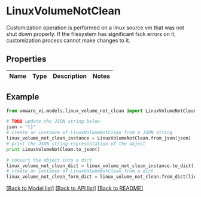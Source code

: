 # LinuxVolumeNotClean

Customization operation is performed on a linux source vm that was not shut down properly.  If the filesystem has significant fsck errors on it, customization process cannot make changes to it. 

## Properties
Name | Type | Description | Notes
------------ | ------------- | ------------- | -------------

## Example

```python
from vmware_vi.models.linux_volume_not_clean import LinuxVolumeNotClean

# TODO update the JSON string below
json = "{}"
# create an instance of LinuxVolumeNotClean from a JSON string
linux_volume_not_clean_instance = LinuxVolumeNotClean.from_json(json)
# print the JSON string representation of the object
print LinuxVolumeNotClean.to_json()

# convert the object into a dict
linux_volume_not_clean_dict = linux_volume_not_clean_instance.to_dict()
# create an instance of LinuxVolumeNotClean from a dict
linux_volume_not_clean_form_dict = linux_volume_not_clean.from_dict(linux_volume_not_clean_dict)
```
[[Back to Model list]](../README.md#documentation-for-models) [[Back to API list]](../README.md#documentation-for-api-endpoints) [[Back to README]](../README.md)


